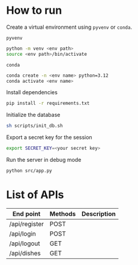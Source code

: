 # How to run
Create a virtual environment using ```pyvenv``` or ```conda```.

```pyvenv```
```bash
python -m venv <env path>
source <env path>/bin/activate
```

```conda```
```bash
conda create -n <env name> python=3.12
conda activate <env name>
```

Install dependencies
```bash
pip install -r requirements.txt
```

Initialize the database
```bash
sh scripts/init_db.sh
```

Export a secret key for the session
```bash
export SECRET_KEY=<your secret key>
```

Run the server in debug mode
```bash
python src/app.py
```

# List of APIs

| End point     | Methods | Description |
|---------------|---------|-------------|
| /api/register | POST    |             |
| /api/login    | POST    |             |
| /api/logout   | GET     |             |
| /api/dishes   | GET     |             |
